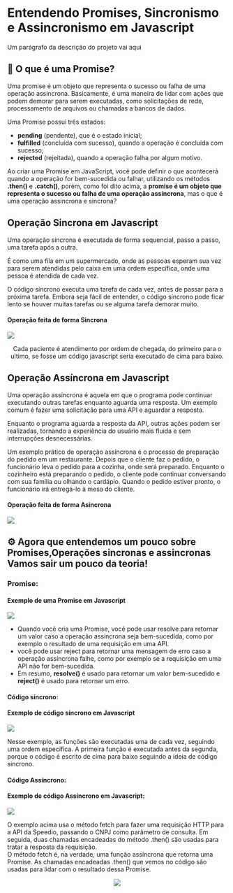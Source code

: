 # Entendendo Promises, Sincronismo e Assincronismo  em Javascript

Um parágrafo da descrição do projeto vai aqui

## 🚀 O que é uma Promise?

Uma promise é um objeto que representa o sucesso ou falha de uma operação assincrona.  Basicamente, é uma maneira de lidar com ações que podem demorar para serem executadas, como solicitações de rede, processamento de arquivos ou chamadas a bancos de dados.

Uma Promise possui três estados:

- **pending** (pendente), que é o estado inicial;
- **fulfilled** (concluída com sucesso), quando a operação é concluída com sucesso;
- **rejected** (rejeitada), quando a operação falha por algum motivo.

Ao criar uma Promise em JavaScript, você pode definir o que acontecerá quando a operação for bem-sucedida ou falhar, utilizando os métodos **.then()** e **.catch()**, porém, como foi dito acima, a **promise é um objeto que representa o sucesso ou falha de uma operação assincrona**, mas o que é uma operação assincrona e sincrona?

## Operação Sincrona em Javascript

Uma operação síncrona é executada de forma sequencial, passo a passo, uma tarefa após a outra.

É como uma fila em um supermercado, onde as pessoas esperam sua vez para serem atendidas pelo caixa em uma ordem específica, onde uma pessoa é atendida de cada vez. 

O código síncrono executa uma tarefa de cada vez, antes de passar para a próxima tarefa. Embora seja fácil de entender, o código síncrono pode ficar lento se houver muitas tarefas ou se alguma tarefa demorar muito.



<p align="center">
 <h4> Operação feita de forma Sincrona </h4>
<img src="https://i.ibb.co/sy6QHTM/2206-w048-n005-168b-p1-168.jpg"/>
</p>
<center> Cada paciente é atendimento por ordem de chegada, do primeiro para o ultimo, se fosse um código javascript seria executado de cima para baixo. </center>


## Operação Assíncrona em Javascript

Uma operação assíncrona é aquela em que o programa pode continuar executando outras tarefas enquanto aguarda uma resposta. Um exemplo comum é fazer uma solicitação para uma API e aguardar a resposta. 

Enquanto o programa aguarda a resposta da API, outras ações podem ser realizadas, tornando a experiência do usuário mais fluida e sem interrupções desnecessárias.

Um exemplo prático de operação assíncrona é o processo de preparação do pedido em um restaurante. Depois que o cliente faz o pedido, o funcionário leva o pedido para a cozinha, onde será preparado. Enquanto o cozinheiro está preparando o pedido, o cliente pode continuar conversando com sua família ou olhando o cardápio. Quando o pedido estiver pronto, o funcionário irá entregá-lo à mesa do cliente.

<p align="center">
 <h4> Operação feita de forma Asincrona </h4>
<img src="https://i.ibb.co/5jrpx37/5083234-2668461.jpg"/>
</p>


## ⚙️ Agora que entendemos um pouco sobre Promises,Operações sincronas e assincronas Vamos sair um pouco da teoria!

### Promise:


<p align="center">
  <h4>Exemplo de uma Promise em Javascript</h4>
<img src="https://i.ibb.co/G9rBpf8/carbon-3.png"/>
</p>

- Quando você cria uma Promise, você pode usar resolve para retornar um valor caso a operação assíncrona seja bem-sucedida, como por exemplo o resultado de uma requisição em uma API.
- você pode usar reject para retornar uma mensagem de erro caso a operação assíncrona falhe, como por exemplo se a requisição em uma API não for bem-sucedida.
-  Em resumo, **resolve()** é usado para retornar um valor bem-sucedido e **reject()** é usado para retornar um erro. 



#### Código síncrono: 
<p align="center">
  <h4>Exemplo de código síncrono em Javascript</h4>
<img src="https://i.ibb.co/t44qrGM/carbon.png"/>
</p>
<p>Nesse exemplo, as funções são executadas uma de cada vez, seguindo uma ordem específica. A primeira função é executada antes da segunda, porque o código é escrito de cima para baixo seguindo a ideia de código sincrono.</p>

#### Código Assíncrono: 
<p align="center">
  <h4>Exemplo de código Assíncrono em Javascript:</h4>
<img src="https://i.ibb.co/5228v2C/carbon-1.png"/>
</p>
<p>O exemplo acima usa o método fetch para fazer uma requisição HTTP para a API da Speedio, passando o CNPJ como parâmetro de consulta. Em seguida, duas chamadas encadeadas do método .then() são usadas para tratar a resposta da requisição. <br>
O método fetch é, na verdade, uma função assíncrona que retorna uma Promise. As chamadas encadeadas .then() que vemos no código são usadas para lidar com o resultado dessa Promise.
</p>
<p align="center">
<img src="http://img.shields.io/static/v1?label=STATUS&message=EM%20DESENVOLVIMENTO&color=GREEN&style=for-the-badge"/>
</p>
